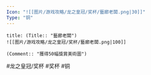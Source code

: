 ```yaml
---
Icon: "![[图片/游戏攻略/龙之皇冠/奖杯/藝廊老闆.png|30]]"
Type: "铜"
---
```

```ad-common-bronze-trophy
title: (Title:: "藝廊老闆")
![[图片/游戏攻略/龙之皇冠/奖杯/藝廊老闆.png|100]]

(Comment:: "獲得50幅獎賞美術圖")
```

#龙之皇冠/奖杯 #奖杯 #铜
